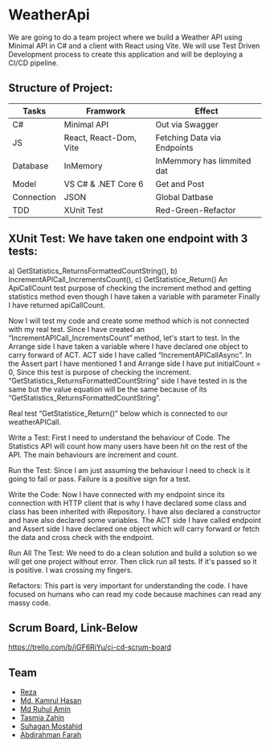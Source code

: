 # WeatherApi
We are going to do a team project where we build a Weather API using Minimal API in C# and a client with React using Vite.
We will use Test Driven Development process to create this application and will be deploying a CI/CD pipeline.

## Structure of Project:
|   Tasks     |   Framwork    |  Effect  |
|-----|--------|-------|
|C# |  Minimal API   | Out via Swagger
|JS |   React, React-Dom, Vite   | Fetching Data via Endpoints
|Database |   InMemory   | InMemmory has limmited dat
|Model | VS C# & .NET Core 6   | Get and Post
|Connection |  JSON   |  Global Datbase
|TDD |  XUnit Test   | Red-Green-Refactor

## XUnit Test: We have taken one endpoint with 3 tests:
a) GetStatistics_ReturnsFormattedCountString(), b) IncrementAPICall_IncrementsCount(), c) GetStatistice_Return()
An ApiCallCount test purpose of checking the increment method and getting statistics method even though I have taken a variable with parameter Finally I have returned apiCallCount.

Now I will test my code and create some method which is not connected with my real test.
Since I have created an “IncrementAPICall_IncrementsCount” method, let's start to test. In the Arrange side I have taken a variable  where I have declared one object to carry forward of ACT. ACT side I have called “IncrementAPICallAsync”. In the Assert part I have mentioned 1 and Arrange side I have put initialCount = 0, Since this test is purpose of checking the increment. “GetStatistics_ReturnsFormattedCountString” side I have tested in is the same but the value equation will be the same because of its “GetStatistics_ReturnsFormattedCountString”.

Real test “GetStatistice_Return()” below which is connected to our weatherAPICall.

Write a Test: First I need to understand the behaviour of Code. The Statistics API will count how many users have been hit on the rest of the API. The main behaviours are increment and count. 

Run the Test: Since I am just assuming the behaviour I need to check is it going to fail or pass. Failure is a positive sign for a test. 

Write the Code: Now I have connected with my endpoint since its connection with HTTP client that is why I have declared some class and class has been inherited with iRepository. I have also declared a constructor and have also declared some variables. The ACT side I have called endpoint and Assert side I have declared one object which will carry forward or fetch the data and cross check with the endpoint.

Run All The Test: We need to do a clean solution and build a solution so we will get one project without error. Then click run all tests. If it's passed so it is positive. I was crossing my fingers.

Refactors: This part is very important for understanding the code. I have focused on humans who can read my code because machines can read any massy code.

## Scrum Board, Link-Below
https://trello.com/b/iGF6RiYu/ci-cd-scrum-board

## Team

- [Reza](https://github.com/Rezaeskandar)
- [Md. Kamrul Hasan](https://github.com/chasmkhasan)
- [Md Ruhul Amin](https://github.com/Md-Ruhul-Amin-Rony)
- [Tasmia Zahin](https://github.com/tasmiazahin)
- [Suhagan Mostahid](https://github.com/suhagan)
- [Abdirahman Farah](https://github.com/Abfar90)
